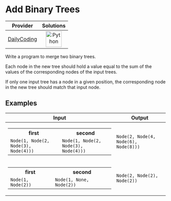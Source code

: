 # Add Binary Trees

<!-- INFO TABLE BEGIN -->

| Provider                                              | Solutions                                                                                                                                        |
| :---------------------------------------------------: | :----------------------------------------------------------------------------------------------------------------------------------------------: |
| [DailyCoding](../../../docs/providers/DailyCoding.md) | [<img src="https://res.cloudinary.com/rascaltwo/image/upload/v1631924087/python_xzdlti.svg" alt="Python" title="Python" width="50" />](solve.py) |

<!-- INFO TABLE END -->

Write a program to merge two binary trees.

Each node in the new tree should hold a value equal to the sum of the values of the corresponding nodes of the input trees.

If only one input tree has a node in a given position, the corresponding node in the new tree should match that input node.

## Examples

| Input                                                                                                                                                    | Output                               |
| -------------------------------------------------------------------------------------------------------------------------------------------------------- | ------------------------------------ |
| <table><tr><th>first</th><th>second</th></tr><tr><td>`Node(1, Node(2, Node(3), Node(4)))`</td><td>`Node(1, Node(2, Node(3), Node(4)))`</td></tr></table> | `Node(2, Node(4, Node(6), Node(8)))` |
| <table><tr><th>first</th><th>second</th></tr><tr><td>`Node(1, Node(2))`</td><td>`Node(1, None, Node(2))`</td></tr></table>                               | `Node(2, Node(2), Node(2))`          |

